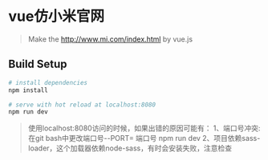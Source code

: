 # vue仿小米官网

> Make the http://www.mi.com/index.html by vue.js

## Build Setup

``` bash
# install dependencies
npm install

# serve with hot reload at localhost:8080
npm run dev
```
>使用localhost:8080访问的时候，如果出错的原因可能有：
>1、端口号冲突:在git bash中更改端口号--PORT= 端口号 npm run dev
>2、项目依赖sass-loader，这个加载器依赖node-sass，有时会安装失败，注意检查
